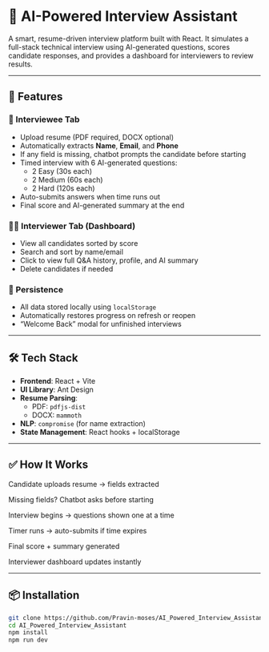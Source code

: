 # 🧠 AI-Powered Interview Assistant

A smart, resume-driven interview platform built with React. It simulates a full-stack technical interview using AI-generated questions, scores candidate responses, and provides a dashboard for interviewers to review results.

---

## 🚀 Features

### 👤 Interviewee Tab
- Upload resume (PDF required, DOCX optional)
- Automatically extracts **Name**, **Email**, and **Phone**
- If any field is missing, chatbot prompts the candidate before starting
- Timed interview with 6 AI-generated questions:
  - 2 Easy (30s each)
  - 2 Medium (60s each)
  - 2 Hard (120s each)
- Auto-submits answers when time runs out
- Final score and AI-generated summary at the end

### 🧑‍💼 Interviewer Tab (Dashboard)
- View all candidates sorted by score
- Search and sort by name/email
- Click to view full Q&A history, profile, and AI summary
- Delete candidates if needed

### 💾 Persistence
- All data stored locally using `localStorage`
- Automatically restores progress on refresh or reopen
- “Welcome Back” modal for unfinished interviews

---

## 🛠️ Tech Stack

- **Frontend**: React + Vite
- **UI Library**: Ant Design
- **Resume Parsing**:
  - PDF: `pdfjs-dist`
  - DOCX: `mammoth`
- **NLP**: `compromise` (for name extraction)
- **State Management**: React hooks + localStorage

---

## ✅ How It Works

Candidate uploads resume → fields extracted

Missing fields? Chatbot asks before starting

Interview begins → questions shown one at a time

Timer runs → auto-submits if time expires

Final score + summary generated

Interviewer dashboard updates instantly

---

## 📦 Installation

```bash
git clone https://github.com/Pravin-moses/AI_Powered_Interview_Assistant.git
cd AI_Powered_Interview_Assistant
npm install
npm run dev
